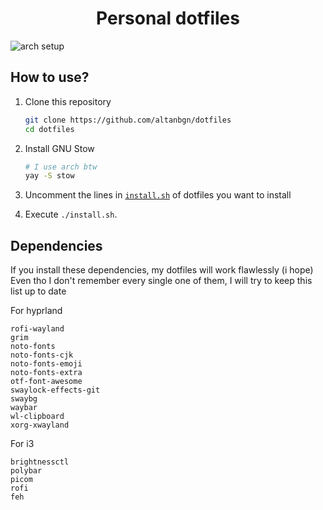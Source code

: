 <h1 align="center">Personal dotfiles</h1>

![arch setup](https://i.imgur.com/sXuSDVO.png)

## How to use?

1. Clone this repository

    ```bash
    git clone https://github.com/altanbgn/dotfiles
    cd dotfiles
    ```

2. Install GNU Stow

    ```bash
    # I use arch btw
    yay -S stow
    ```

3. Uncomment the lines in [`install.sh`](./install.sh) of dotfiles you want to install
4. Execute `./install.sh`.

## Dependencies

If you install these dependencies, my dotfiles will work flawlessly (i hope)
Even tho I don't remember every single one of them, I will try to keep this list up to date

For hyprland<br/>

`rofi-wayland`<br/>
`grim`<br/>
`noto-fonts`<br/>
`noto-fonts-cjk`<br/>
`noto-fonts-emoji`<br/>
`noto-fonts-extra`<br/>
`otf-font-awesome`<br/>
`swaylock-effects-git`<br/>
`swaybg`<br/>
`waybar`<br/>
`wl-clipboard`<br/>
`xorg-xwayland`<br/>

For i3<br/>

`brightnessctl`<br/>
`polybar`<br/>
`picom`<br/>
`rofi`<br/>
`feh`<br/>
